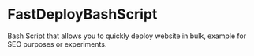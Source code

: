 # FastDeployBashScript
Bash Script that allows you to quickly deploy website in bulk, example for SEO purposes or experiments.
